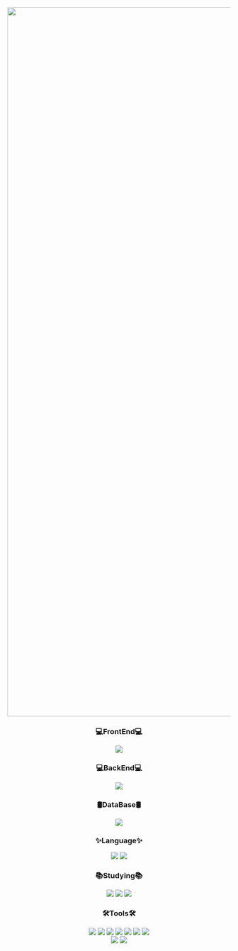 <!-- 타이틀 부분 -->
<img width="1600px" src="https://github.com/Changwook01/Changwook01/blob/main/Welcome%20to%20changwook%E2%80%99s%20github.gif"/>

<!-- 내용 부분 -->
<h3 align="center">💻FrontEnd💻</h3>
<div align="center">
<img src="https://img.shields.io/badge/Flutter-02569B.svg?style=for-the-badge&logo=flutter&logoColor=white"/>
</div>

<h3 align="center">💻BackEnd💻</h3>
<div align="center">
<img src="https://img.shields.io/badge/SpringBoot-6DB33F.svg?style=for-the-badge&logo=springboot&logoColor=white"/>
</div>

<h3 align="center">🛢️DataBase🛢️</h3>
<div align="center">
<img src="https://img.shields.io/badge/MySQL-4479A1.svg?style=for-the-badge&logo=mysql&logoColor=white"/>
</div>


<h3 align="center">✨Language✨</h3>
<div align="center">
<img src="https://img.shields.io/badge/Python-3776AB.svg?style=for-the-badge&logo=python&logoColor=white"/>
<img src="https://img.shields.io/badge/Java-000000.svg?style=for-the-badge&logo=openjdk&logoColor=white"/>
</div>

<h3 align="center">📚Studying📚</h3>
<div align="center">
<img src="https://img.shields.io/badge/React-61DAFB.svg?style=for-the-badge&logo=react&logoColor=white"/>
<img src="https://img.shields.io/badge/ReactNative-61DAFB.svg?style=for-the-badge&logo=react&logoColor=white"/>
<img src="https://img.shields.io/badge/Node.js-5FA04E.svg?style=for-the-badge&logo=nodedotjs&logoColor=white"/>
</div>

<h3 align="center">🛠️Tools🛠️</h3>
<div align="center">
<img src="https://img.shields.io/badge/Git-F05032.svg?style=for-the-badge&logo=git&logoColor=white"/>
<img src="https://img.shields.io/badge/Github-181717.svg?style=for-the-badge&logo=github&logoColor=white"/>
<img src="https://img.shields.io/badge/notion-000000.svg?style=for-the-badge&logo=notion&logoColor=white"/>
<img src="https://img.shields.io/badge/figma-F24E1E.svg?style=for-the-badge&logo=figma&logoColor=white"/>
<img src="https://img.shields.io/badge/VSCode-2C2C32.svg?style=for-the-badge&logo=visual-studio-code&logoColor=white"/>
<img src="https://img.shields.io/badge/notion-000000.svg?style=for-the-badge&logo=notion&logoColor=white"/>
<img src="https://img.shields.io/badge/notion-000000.svg?style=for-the-badge&logo=notion&logoColor=white"/>
</div>

<div align="center">
<img src="https://github-readme-stats.vercel.app/api?username=Changwook01&show_icons=true&theme=ambient_gradient"/>
<img src="https://github-readme-stats.vercel.app/api/top-langs/?username=Changwook01&layout=compact&theme=ambient_gradient"/>
</div>
